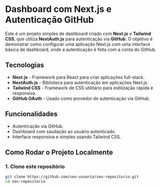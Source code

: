 # Dashboard com Next.js e Autenticação GitHub

Este é um projeto simples de dashboard criado com **Next.js** e **Tailwind CSS**, que utiliza **NextAuth.js** para autenticação via **GitHub**. O objetivo é demonstrar como configurar uma aplicação Next.js com uma interface básica de dashboard, onde a autenticação é feita com a conta do GitHub.

## Tecnologias

- **Next.js** - Framework para React para criar aplicações full-stack.
- **NextAuth.js** - Biblioteca para autenticação em aplicações Next.js.
- **Tailwind CSS** - Framework de CSS utilitário para estilização rápida e responsiva.
- **GitHub OAuth** - Usado como provedor de autenticação via GitHub.

## Funcionalidades

- Autenticação via GitHub.
- Dashboard com saudação ao usuário autenticado.
- Interface responsiva e simples usando Tailwind CSS.

## Como Rodar o Projeto Localmente

### 1. Clone este repositório

```bash
git clone https://github.com/seu-usuario/seu-repositorio.git
cd seu-repositorio

